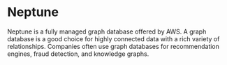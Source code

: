 
# Neptune

Neptune is a fully managed graph database offered by AWS.
A graph database is a good choice for highly connected data with a rich variety of relationships. 
Companies often use graph databases for recommendation engines, fraud detection, and knowledge graphs.